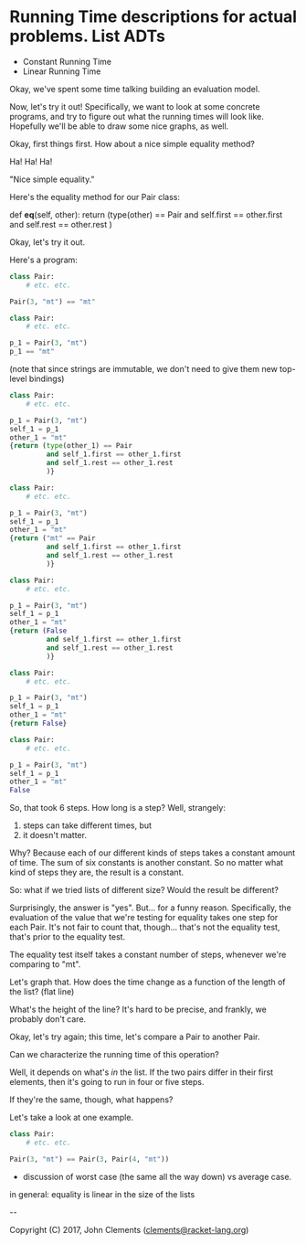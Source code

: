 # Running Time descriptions for actual problems. List ADTs

* Constant Running Time
* Linear Running Time

Okay, we've spent some time talking building an evaluation model.

Now, let's try it out! Specifically, we want to look at some
concrete programs, and try to figure out what the running times
will look like. Hopefully we'll be able to draw some nice graphs,
as well.

Okay, first things first. How about a nice simple equality method?

Ha! Ha! Ha!

"Nice simple equality."

Here's the equality method for our Pair class:

def __eq__(self, other):
    return (type(other) == Pair
            and self.first == other.first
            and self.rest == other.rest
            )

Okay, let's try it out.

Here's a program:

```python
class Pair:
    # etc. etc.

Pair(3, "mt") == "mt"
```

```python
class Pair:
    # etc. etc.

p_1 = Pair(3, "mt")
p_1 == "mt"
```

(note that since strings are immutable, we don't need to give them new
top-level bindings)

```python
class Pair:
    # etc. etc.

p_1 = Pair(3, "mt")
self_1 = p_1
other_1 = "mt"
{return (type(other_1) == Pair
         and self_1.first == other_1.first
         and self_1.rest == other_1.rest
         )}
```

```python
class Pair:
    # etc. etc.

p_1 = Pair(3, "mt")
self_1 = p_1
other_1 = "mt"
{return ("mt" == Pair
         and self_1.first == other_1.first
         and self_1.rest == other_1.rest
         )}
```

```python
class Pair:
    # etc. etc.

p_1 = Pair(3, "mt")
self_1 = p_1
other_1 = "mt"
{return (False
         and self_1.first == other_1.first
         and self_1.rest == other_1.rest
         )}
```

```python
class Pair:
    # etc. etc.

p_1 = Pair(3, "mt")
self_1 = p_1
other_1 = "mt"
{return False}
```

```python
class Pair:
    # etc. etc.

p_1 = Pair(3, "mt")
self_1 = p_1
other_1 = "mt"
False
```

So, that took 6 steps. How long is a step? Well,
strangely:

1) steps can take different times, but
2) it doesn't matter.

Why? Because each of our different kinds of steps
takes a constant amount of time. The sum of six
constants is another constant. So no matter what
kind of steps they are, the result is a constant.

So: what if we tried lists of different size?
Would the result be different?

Surprisingly, the answer is "yes". But... for a
funny reason. Specifically, the evaluation of
the value that we're testing for equality takes
one step for each Pair. It's not fair to
count that, though... that's not the equality
test, that's prior to the equality test.

The equality test itself takes a constant number
of steps, whenever we're comparing to "mt".

Let's graph that. How does the time change
as a function of the length of the list? (flat line)

What's the height of the line? It's hard to be
precise, and frankly, we probably don't care.

Okay, let's try again; this time, let's compare
a Pair to another Pair.

Can we characterize the running time of this
operation?

Well, it depends on what's *in* the list. If the
two pairs differ in their first elements, then
it's going to run in four or five steps.

If they're the same, though, what happens?

Let's take a look at one example.

```python
class Pair:
    # etc. etc.

Pair(3, "mt") == Pair(3, Pair(4, "mt"))
```

* discussion of worst case (the same all the way down) vs average case.

in general: equality is linear in the size of the lists

--

Copyright (C) 2017, John Clements (clements@racket-lang.org)
